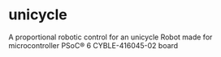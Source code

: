 # unicycle
A proportional robotic control for an unicycle Robot made for microcontroller PSoC® 6 CYBLE-416045-02 board
